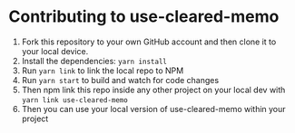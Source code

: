 # Contributing to use-cleared-memo

1. Fork this repository to your own GitHub account and then clone it to your local device.
2. Install the dependencies: `yarn install`
3. Run `yarn link` to link the local repo to NPM
4. Run `yarn start` to build and watch for code changes
5. Then npm link this repo inside any other project on your local dev with `yarn link use-cleared-memo`
6. Then you can use your local version of use-cleared-memo within your project
